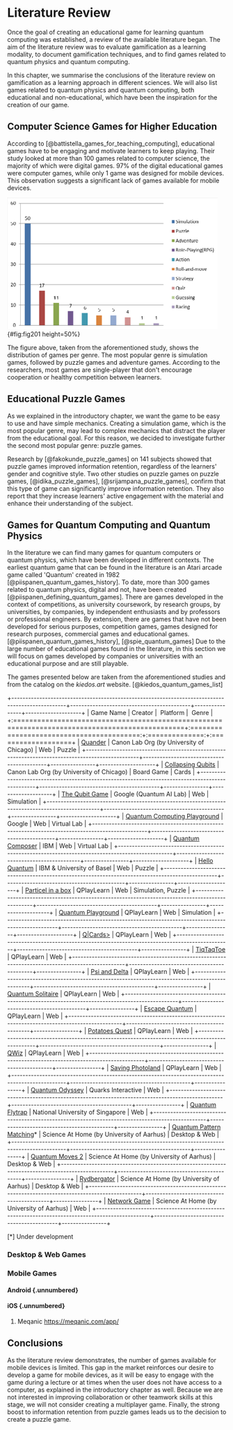 # Literature Review

Once the goal of creating an educational game for learning quantum computing was established, a review of the available literature began. The aim of the literature review was to evaluate gamification as a learning modality, to document gamification techniques, and to find games related to quantum physics and quantum computing.

In this chapter, we summarise the conclusions of the literature review on gamification as a learning approach in different sciences. We will also list games related to quantum physics and quantum computing, both educational and non-educational, which have been the inspiration for the creation of our game.

## Computer Science Games for Higher Education

According to [@battistella_games_for_teaching_computing], educational games have to be engaging and motivate learners to keep playing. Their study looked at more than 100 games related to computer science, the majority of which were digital games. 97% of the digital educational games were computer games, while only 1 game was designed for mobile devices. This observation suggests a significant lack of games available for mobile devices.

![Distribution of games per genre](chapter-2/game_distribution.png){#fig:fig201 height=50%}

The figure above, taken from the aforementioned study, shows the distribution of games per genre. The most popular genre is simulation games, followed by puzzle games and adventure games. According to the researchers, most games are single-player that don't encourage cooperation or healthy competition between learners.

## Educational Puzzle Games

As we explained in the introductory chapter, we want the game to be easy to use and have simple mechanics. Creating a simulation game, which is the most popular genre, may lead to complex mechanics that distract the player from the educational goal. For this reason, we decided to investigate further the second most popular genre: puzzle games.

Research by [@fakokunde_puzzle_games] on 141 subjects showed that puzzle games improved information retention, regardless of the learners' gender and cognitive style. Two other studies on puzzle games on puzzle games, [@idika_puzzle_games], [@srijampana_puzzle_games], confirm that this type of game can significantly improve information retention. They also report that they increase learners' active engagement with the material and enhance their understanding of the subject.

## Games for Quantum Computing and Quantum Physics

In the literature we can find many games for quantum computers or quantum physics, which have been developed in different contexts. The earliest quantum game that can be found in the literature is an Atari arcade game called 'Quantum' created in 1982 [@piispanen_quantum_games_history]. To date, more than 300 games related to quantum physics, digital and not, have been created [@piispanen_defining_quantum_games]. There are games developed in the context of competitions, as university coursework, by research groups, by universities, by companies, by independent enthusiasts and by professors or professional engineers. By extension, there are games that have not been developed for serious purposes, competition games, games designed for research purposes, commercial games and educational games. [@piispanen_quantum_games_history], [@spie_quantum_games] Due to the large number of educational games found in the literature, in this section we will focus on games developed by companies or universities with an educational purpose and are still playable.

The games presented below are taken from the aforementioned studies and from the catalog on the _kiedos.art_ website. [@kiedos_quantum_games_list]

+-------------------------------------------------------------------------------------------------+-------------------------------------------+----------------+--------------------+
| Game Name                                                                                       | Creator                                   | &nbsp;Platform | &nbsp;Genre        |
+:================================================================================================+:=========================================:+:==============:+:===================+
| [Quander](https://www.canonlab.org/quander)                                                     | Canon Lab Org (by University of Chicago)  | Web            | Puzzle             |
+-------------------------------------------------------------------------------------------------+-------------------------------------------+----------------+--------------------+
| [Collapsing Qubits](https://www.canonlab.org/collapsingqubits)                                  | Canon Lab Org (by University of Chicago)  | Board Game     | Cards              |
+-------------------------------------------------------------------------------------------------+-------------------------------------------+----------------+--------------------+
| [The Qubit Game](https://quantumai.google/education/thequbitgame)                               | Google (Quantum AI Lab)                   | Web            | Simulation         |
+-------------------------------------------------------------------------------------------------+-------------------------------------------+----------------+--------------------+
| [Quantum Computing Playground](https://experiments.withgoogle.com/quantum-computing-playground) | Google                                    | Web            | Virtual Lab        |
+-------------------------------------------------------------------------------------------------+-------------------------------------------+----------------+--------------------+
| [Quantum Composer](https://quantum.ibm.com/composer)                                            | IBM                                       | Web            | Virtual Lab        |
+-------------------------------------------------------------------------------------------------+-------------------------------------------+----------------+--------------------+
| [Hello Quantum](https://hello-quantum.soft112.com)                                              | IBM & University of Basel                 | Web            | Puzzle             |
+-------------------------------------------------------------------------------------------------+-------------------------------------------+----------------+--------------------+
| [Particel in a box]( https://qplaylearn.com/projects/quantum-physics)                           | QPlayLearn                                | Web            | Simulation, Puzzle |
+-------------------------------------------------------------------------------------------------+-------------------------------------------+----------------+--------------------+
| [Quantum Playground](https://qplaylearn.com/projects/quantum-state)                             | QPlayLearn                                | Web            | Simulation         |
+-------------------------------------------------------------------------------------------------+-------------------------------------------+----------------+--------------------+
| [Q|Cards>](https://qplaylearn.com/projects/qubit)                                               | QPlayLearn                                | Web            |
+-------------------------------------------------------------------------------------------------+-------------------------------------------+----------------+
| [TiqTaqToe](https://qplaylearn.com/projects/superposition)                                      | QPlayLearn                                | Web            |
+-------------------------------------------------------------------------------------------------+-------------------------------------------+----------------+
| [Psi and Delta](https://qplaylearn.com/projects/wave-like-behaviour)                            | QPlayLearn                                | Web            |
+-------------------------------------------------------------------------------------------------+-------------------------------------------+----------------+
| [Quantum Solitaire](https://qplaylearn.com/projects/entanglement)                               | QPlayLearn                                | Web            |
+-------------------------------------------------------------------------------------------------+-------------------------------------------+----------------+
| [Escape Quantum](https://qplaylearn.com/projects/quantum-measurement)                           | QPlayLearn                                | Web            |
+-------------------------------------------------------------------------------------------------+-------------------------------------------+----------------+
| [Potatoes Quest](https://qplaylearn.com/projects/tunneling)                                     | QPlayLearn                                | Web            |
+-------------------------------------------------------------------------------------------------+-------------------------------------------+----------------+
| [QWiz](https://qplaylearn.com/projects/quantum-technologies)                                    | QPlayLearn                                | Web            |
+-------------------------------------------------------------------------------------------------+-------------------------------------------+----------------+
| [Saving Photoland](https://qplaylearn.com/projects/time-frequency-modes)                        | QPlayLearn                                | Web            |
+-------------------------------------------------------------------------------------------------+-------------------------------------------+----------------+
| [Quantum Odyssey](https://ed.quantum.ieee.org/quantum-odyssey)                                  | Quarks Interactive                        | Web            |
+-------------------------------------------------------------------------------------------------+-------------------------------------------+----------------+
| [Quantum Flytrap](https://quantumflytrap.com/virtual-lab)                                       | National University of Singapore          | Web            |
+-------------------------------------------------------------------------------------------------+-------------------------------------------+----------------+
| [Quantum Pattern Matching](https://www.scienceathome.org/games/quantum-pattern-matching)*       | Science At Home (by University of Aarhus) | Desktop & Web  |
+-------------------------------------------------------------------------------------------------+-------------------------------------------+----------------+
| [Quantum Moves 2](https://www.scienceathome.org/games/quantum-moves-2)                          | Science At Home (by University of Aarhus) | Desktop & Web  |
+-------------------------------------------------------------------------------------------------+-------------------------------------------+----------------+
| [Rydbergator](https://www.scienceathome.org/games/rydbergator)                                  | Science At Home (by University of Aarhus) | Desktop & Web  |
+-------------------------------------------------------------------------------------------------+-------------------------------------------+----------------+
| [Network Game](https://www.scienceathome.org/games/network-game)                                | Science At Home (by University of Aarhus) | Web            |
+-------------------------------------------------------------------------------------------------+-------------------------------------------+----------------+

[*] Under development

### Desktop & Web Games

### Mobile Games

#### Android {.unnumbered}

#### iOS {.unnumbered}

1. Meqanic https://meqanic.com/app/

## Conclusions

As the literature review demonstrates, the number of games available for mobile devices is limited. This gap in the market reinforces our desire to develop a game for mobile devices, as it will be easy to engage with the game during a lecture or at times when the user does not have access to a computer, as explained in the introductory chapter as well. Because we are not interested in improving collaboration or other teamwork skills at this stage, we will not consider creating a multiplayer game. Finally, the strong boost to information retention from puzzle games leads us to the decision to create a puzzle game.
